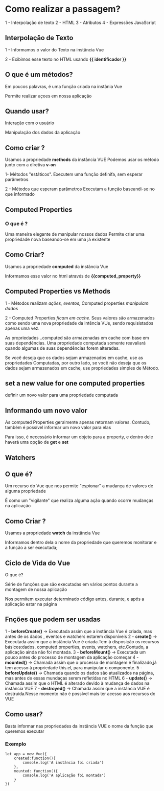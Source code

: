 # Como realizar a passagem?

1 - Interpolação de texto
2 - HTML
3 - Atributos
4 - Expressões JavaScript

## Interpolação de Texto

1 - Informamos o valor do Texto na instância Vue

2 - Exibimos esse texto no HTML usando **{{ identificador }}**

## O que é um métodos?

Em poucos palavras, é uma função criada na instânia Vue

Permite realizar açoes em nossa aplicação

## Quando usar?

Interação com o usuário

Manipulação dos dados da aplicação

## Como criar ?

Usamos a propriedade **methods** da instância VUE
Podemos usar os método junto com a diretiva **v-on**

1- Métodos "estáticos". Executem uma função definifa, sem esperar parâmetros

2 - Métodos que esperam parâmetros Executam a função baseandi-se no que informado

## Computed Properties

### O que é ?

Uma maneira elegante de manipular nossos dados
Permite criar uma propriedade nova baseando-se em uma já existente

## Como Criar?

Usamos a propriedade **computed** da instância Vue

Informamos esse valor no html através de **{{computed_property}}**

## Computed Properties vs Methods

1 - Métodos realizam _ações, eventos_, Computed properties _manipulam dados_

2 - Computed Properties _ficam em cache_.
Seus valores são armazenados como sendo uma nova propriedade da intência VUe, sendo requisistados apenas uma vez.

As propriedades ..computed são armazenadas em cache com base em suas dependências. Uma propriedade computada somente reavaliará quando algumas de suas dependências forem alteradas.

Se você deseja que os dados sejam armazenados em cache, use as propriedades Computadas, por outro lado, se você não deseja que os dados sejam armazenados em cache, use propriedades simples de Método.

## set a new value for one computed properties

definir um novo valor para uma propriedade computada

## Informando um novo valor

As computed Properties geralmente apenas retornam valores. Contudo, também é possível informar um novo valor para elas

Para isso, é necessário informar um objeto para a property, e dentro dele haverá uma opção de **get** e **set**

## Watchers

## O que é?

Um recurso do Vue que nos permite "espionar" a mudança de valores de alguma propriedade

É como um "vigilante" que realiza alguma ação quando ocorre mudanças na aplicação

## Como Criar ?

Usamos a propriedade **watch** da instância Vue

Informamos dentro dela o nome da propriedade que queremos monitorar e a função a ser executada;

## Ciclo de Vida do Vue

O que é?

Série de funções que são executadas em vários pontos durante a montagem de nossa aplicação

Nos permitem executar determinado código antes, durante, e após a aplicação estar na página

## Fnções que podem ser usadas

1 - **beforeCreate()** -> Executada assim que a instância Vue é criada, mas antes de os dados , eventos e watchers estarem disponíveis
2 - **create()** -> Executada assim que a instância Vue é criada.Tem à disposição os recursos básicos:dados, computed properties, events, watchers, etc.Contudo, a aplicação ainda não foi montada.
3 - **beforeMount()** -> Executada um pouco antes do processo de montagem da aplicação começar
4 - **mounted()** -> Chamada assim que o processo de montagem é finalizado,já tem acesso à propriedade this.el, para manipular o componente.
5 - **beforeUpdate()** -> Chamada quando os dados são atualizados na página, mas antes de essas mundaças serem  refletidas no HTML
6 - **update()** -> Chamada assim que o HTML é alterado devido à mudança de dados na instância VUE
7 - **destroyed()** -> Chamada assim que a instância VUE é destruída.Nesse momento não é possível mais ter acesso aos recursos do VUE

## Como usar?

Basta informar nas propriedades da instância VUE o nome da função que queremos executar

### Exemplo

```
let app = new Vue({
    created:function(){
        console.log('A instância foi criada')
    },
    mounted: function(){
        console.log('A aplicação foi montada')
    }
})
```
